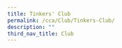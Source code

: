 ```yaml
---
title: Tinkers' Club
permalink: /cca/Club/Tinkers-Club/
description: ""
third_nav_title: Club
---
```


